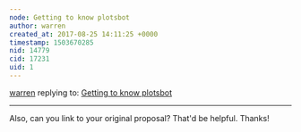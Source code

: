 ```yaml
---
node: Getting to know plotsbot
author: warren
created_at: 2017-08-25 14:11:25 +0000
timestamp: 1503670285
nid: 14779
cid: 17231
uid: 1
---
```




[warren](../profile/warren) replying to: [Getting to know plotsbot](../notes/ryzokuken/08-23-2017/getting-to-know-plotsbot)

----
Also, can you link to your original proposal? That'd be helpful. Thanks!